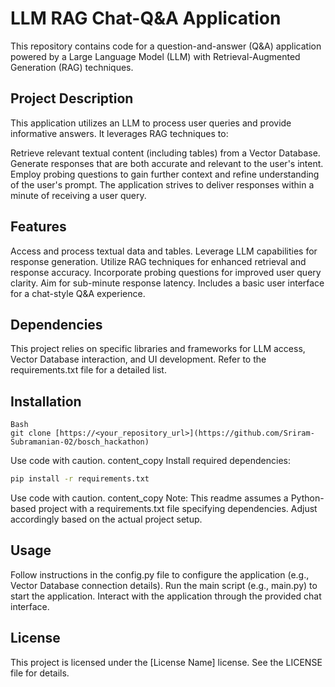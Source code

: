 # LLM RAG Chat-Q&A Application
This repository contains code for a question-and-answer (Q&A) application powered by a Large Language Model (LLM) with Retrieval-Augmented Generation (RAG) techniques.

## Project Description
This application utilizes an LLM to process user queries and provide informative answers. It leverages RAG techniques to:

Retrieve relevant textual content (including tables) from a Vector Database.
Generate responses that are both accurate and relevant to the user's intent.
Employ probing questions to gain further context and refine understanding of the user's prompt.
The application strives to deliver responses within a minute of receiving a user query.

## Features
Access and process textual data and tables.
Leverage LLM capabilities for response generation.
Utilize RAG techniques for enhanced retrieval and response accuracy.
Incorporate probing questions for improved user query clarity.
Aim for sub-minute response latency.
Includes a basic user interface for a chat-style Q&A experience.

## Dependencies
This project relies on specific libraries and frameworks for LLM access, Vector Database interaction, and UI development. Refer to the requirements.txt file for a detailed list.

## Installation
``` Clone this repository:
Bash
git clone [https://<your_repository_url>](https://github.com/Sriram-Subramanian-02/bosch_hackathon)
```
Use code with caution.
content_copy
Install required dependencies:
```Bash
pip install -r requirements.txt
```
Use code with caution.
content_copy
Note: This readme assumes a Python-based project with a requirements.txt file specifying dependencies. Adjust accordingly based on the actual project setup.

## Usage
Follow instructions in the config.py file to configure the application (e.g., Vector Database connection details).
Run the main script (e.g., main.py) to start the application.
Interact with the application through the provided chat interface.

## License
This project is licensed under the [License Name] license. See the LICENSE file for details.
